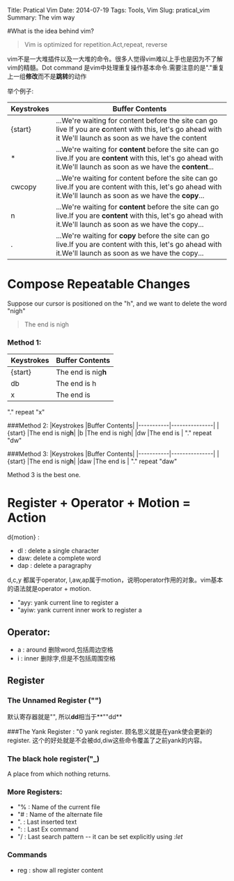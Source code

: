 Title: Pratical Vim
Date: 2014-07-19
Tags: Tools, Vim 
Slug: pratical_vim
Summary: The vim way

#What is the idea behind vim?

> Vim is optimized for repetition.Act,repeat, reverse 

vim不是一大堆插件以及一大堆的命令。很多人觉得vim难以上手也是因为不了解vim的精髓。Dot command 是vim中处理重复操作基本命令.需要注意的是"."重复上一组**修改**而不是**跳转**的动作

举个例子:

|Keystrokes |Buffer Contents|
|-----------|---------------|
|\{start\} 	|...We're waiting for content before the site can go live If you are **c**ontent with this, let's go ahead with it We'll launch as soon as we have the content
|* 			|...We're waiting for **content** before the site can go live.If you are **content** with this, let's go ahead with it.We'll launch as soon as we have the **content**...
|cwcopy<Esc>|...We're waiting for content before the site can go live.If you are content with this, let's go ahead with it.We'll launch as soon as we have the **copy**...
|n 			|...We're waiting for **content** before the site can go live.If you are **content** with this, let's go ahead with it.We'll launch as soon as we have the copy...
|. 			|...We're waiting for **copy** before the site can go live.If you are content with this, let's go ahead with it.We'll launch as soon as we have the copy...

# Compose Repeatable Changes

Suppose our cursor is positioned on the "h", and we want to delete the word "nigh"

>The end is nigh

### Method 1:
|Keystrokes |Buffer Contents|
|-----------|---------------|
|\{start\}  |The end is nig**h**|
|db 		|The end is h	|
|x 			|The end is		|
"." repeat "x"

###Method 2:
|Keystrokes |Buffer Contents|
|-----------|---------------|
|\{start\} 	|The end is nig**h**|
|b 			|The end is nigh|
|dw 		|The end is		|
"." repeat "dw"

###Method 3:
|Keystrokes |Buffer Contents|
|-----------|---------------|
|\{start\}  |The end is nig**h**|
|daw		|The end is		|
"." repeat "daw"

Method 3 is the best one. 

# Register + Operator + Motion = Action
d\{motion\} :

* dl : delete a single character
* daw: delete a complete word
* dap : delete a paragraphy

d,c,y 都属于operator, l,aw,ap属于motion，说明operator作用的对象。vim基本的语法就是operator + motion.

* "ayy: yank current line to register a
* "ayiw: yank current inner work to register a
## Operator:

* a : around 删除word,包括周边空格
* i : inner 删除字,但是不包括周围空格


## Register
### The Unnamed Register ("")
默认寄存器就是"", 所以**dd**相当于**""dd**

###The Yank Register : "0
yank register. 顾名思义就是在yank使会更新的register. 这个的好处就是不会被dd,diw这些命令覆盖了之前yank的内容。

### The black hole register("_)
A place from which nothing returns. 

### More Registers:

* "% : Name of the current file
* "# : Name of the alternate file
* ". : Last inserted text
* ": : Last Ex command
* "/ : Last search pattern -- it can be set explicitly using *:let*

### Commands

* reg : show all register content
